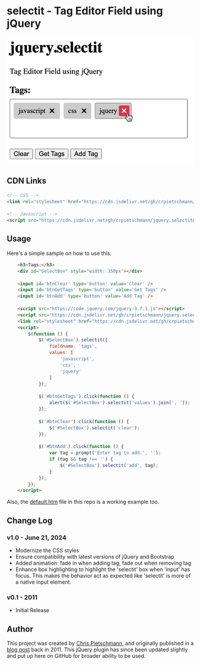 # selectit - Tag Editor Field using jQuery

![selectit - Tag Editor Field using jQuery](img/jquery.selectit.jpg)

## CDN Links

```html
<!-- CSS -->
<link rel="stylesheet" href="https://cdn.jsdelivr.net/gh/crpietschmann/jquery.selectit@v1.0/dist/css/jquery.selectit.css">

<!-- Javascript -->
<script src="https://cdn.jsdelivr.net/gh/crpietschmann/jquery.selectit@v1.0/dist/js/jquery.selectit.js"></script>
```

## Usage

Here's a simple sample on how to use this:

```html
    <h3>Tags:</h3>
    <div id="SelectBox" style="width: 350px"></div>
    
    <input id='btnClear' type='button' value='Clear' />
    <input id='btnGetTags' type='button' value='Get Tags' />
    <input id='btnAdd' type='button' value='Add Tag' />

    <script src="https://code.jquery.com/jquery-3.7.1.js"></script>
    <script src="https://cdn.jsdelivr.net/gh/crpietschmann/jquery.selectit@v1.0/dist/js/jquery.selectit.js"></script>
    <link rel="stylesheet" href="https://cdn.jsdelivr.net/gh/crpietschmann/jquery.selectit@v1.0/dist/css/jquery.selectit.css">
    <script>
        $(function () {
            $('#SelectBox').selectit({
                fieldname: 'tags',
                values: [
                    'javascript',
                    'css',
                    'jquery'
                ]
            });

            $('#btnGetTags').click(function () {
                alert($('#SelectBox').selectit('values').join(', '));
            });

            $('#btnClear').click(function () {
                $('#SelectBox').selectit('clear');
            });

            $('#btnAdd').click(function () {
                var tag = prompt('Enter tag to add:', '');
                if (tag && tag !== '') {
                    $('#SelectBox').selectit('add', tag);
                }
            });
        });
    </script>
```

Also, the [default.htm](/default.htm) file in this repo is a working example too.

## Change Log

### v1.0 - June 21, 2024

- Modernize the CSS styles
- Ensure compatibility with latest versions of jQuery and Bootstrap
- Added animation: fade in when adding tag, fade out when removing tag
- Enhance box highlighting to highlight the 'selectit' box when 'input' has focus. This makes the behavior act as expected like 'selectit' is more of a native input element.

### v0.1 - 2011

- Initial Release

## Author

This project was created by [Chris Pietschmann](https://www.pietschsoft.com), and originally published in a [blog post](https://www.pietschsoft.com/post/2011/09/09/tag-editor-field-using-jquery-similar-to-stackoverflow) back in 2011. This jQuery plugin has since been updated slightly and put up here on GitHub for broader ability to be used.
